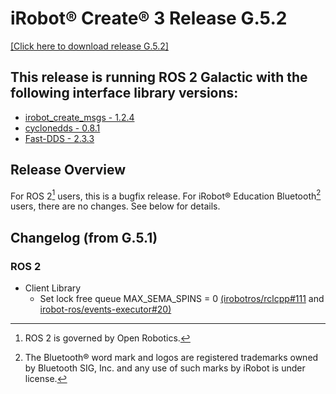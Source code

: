 # iRobot® Create® 3 Release G.5.2
[[Click here to download release G.5.2]](https://edu.irobot.com/create3/firmware/G.5.2)

## This release is running ROS 2 Galactic with the following interface library versions:

- [irobot_create_msgs - 1.2.4](https://github.com/iRobotEducation/irobot_create_msgs/tree/1.2.4)
- [cyclonedds - 0.8.1](https://github.com/eclipse-cyclonedds/cyclonedds/tree/0.8.1)
- [Fast-DDS - 2.3.3](https://github.com/eProsima/Fast-DDS/tree/2.3.3)

## Release Overview
For ROS 2[^1] users, this is a bugfix release.
For iRobot® Education Bluetooth[^2] users, there are no changes.
See below for details.

## Changelog (from G.5.1)
### ROS 2
* Client Library
    * Set lock free queue MAX_SEMA_SPINS = 0 [(irobotros/rclcpp#111](https://github.com/irobot-ros/rclcpp/pull/111) and [irobot-ros/events-executor#20)](https://github.com/irobot-ros/events-executor/pull/20)

[^1]: ROS 2 is governed by Open Robotics.
[^2]: The Bluetooth® word mark and logos are registered trademarks owned by Bluetooth SIG, Inc. and any use of such marks by iRobot is under license.
[^3]: All other trademarks mentioned are the property of their respective owners.
